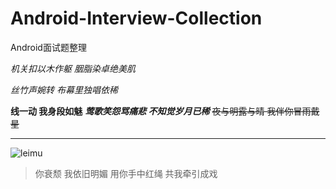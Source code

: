 # Android-Interview-Collection
Android面试题整理

*机关扣以木作躯 胭脂染卓绝美肌*  

_丝竹声婉转 布幕里独唱依稀_  

**线一动 我身段如魅**
***莺歌笑怨骂痛悲 不知觉岁月已稀***
~~夜与明露与晴 我伴你冒雨戴星~~
****
![leimu](https://timgsa.baidu.com/timg?image&quality=80&size=b9999_10000&sec=1556126385&di=ee3110e4db76ef5e81a65fd515805c12&imgtype=jpg&er=1&src=http%3A%2F%2Fi0.hdslb.com%2Fbfs%2Farticle%2F968355315d2786b0191bb627eef125d3a0a86c63.jpg)

>你衰颓 我依旧明媚
>用你手中红绳 共我牵引成戏

